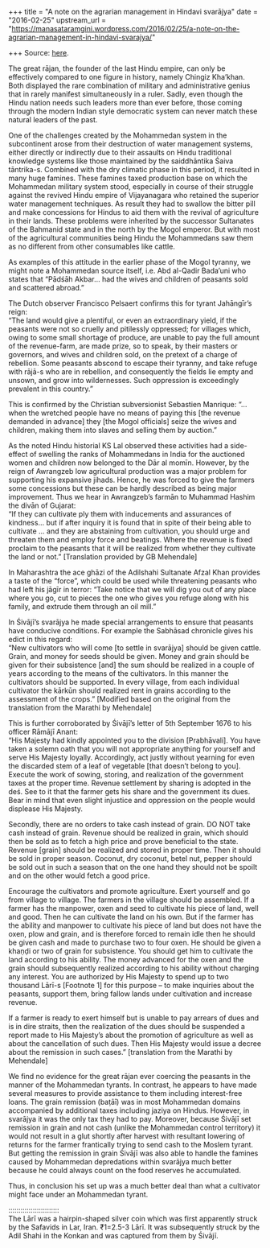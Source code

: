 +++
title = "A note on the agrarian management in Hindavi svarājya"
date = "2016-02-25"
upstream_url = "https://manasataramgini.wordpress.com/2016/02/25/a-note-on-the-agrarian-management-in-hindavi-svarajya/"

+++
Source: [here](https://manasataramgini.wordpress.com/2016/02/25/a-note-on-the-agrarian-management-in-hindavi-svarajya/).

The great rājan, the founder of the last Hindu empire, can only be effectively compared to one figure in history, namely Chingiz Kha’khan. Both displayed the rare combination of military and administrative genius that in rarely manifest simultaneously in a ruler. Sadly, even though the Hindu nation needs such leaders more than ever before, those coming through the modern Indian style democratic system can never match these natural leaders of the past.

One of the challenges created by the Mohammedan system in the subcontinent arose from their destruction of water management systems, either directly or indirectly due to their assaults on Hindu traditional knowledge systems like those maintained by the saiddhāntika Śaiva tāntrika-s. Combined with the dry climatic phase in this period, it resulted in many huge famines. These famines taxed production base on which the Mohammedan military system stood, especially in course of their struggle against the revived Hindu empire of Vijayanagara who retained the superior water management techniques. As result they had to swallow the bitter pill and make concessions for Hindus to aid them with the revival of agriculture in their lands. These problems were inherited by the successor Sultanates of the Bahmanid state and in the north by the Mogol emperor. But with most of the agricultural communities being Hindu the Mohammedans saw them as no different from other consumables like cattle.

As examples of this attitude in the earlier phase of the Mogol tyranny, we might note a Mohammedan source itself, i.e. Abd al-Qadir Bada’uni who states that “Pādśāh Akbar… had the wives and children of peasants sold and scattered abroad.”

The Dutch observer Francisco Pelsaert confirms this for tyrant Jahāngīr’s reign:  
“The land would give a plentiful, or even an extraordinary yield, if the peasants were not so cruelly and pitilessly oppressed; for villages which, owing to some small shortage of produce, are unable to pay the full amount of the revenue-farm, are made prize, so to speak, by their masters or governors, and wives and children sold, on the pretext of a charge of rebellion. Some peasants abscond to escape their tyranny, and take refuge with rājā-s who are in rebellion, and consequently the fields lie empty and unsown, and grow into wildernesses. Such oppression is exceedingly prevalent in this country.”

This is confirmed by the Christian subversionist Sebastien Manrique: “…when the wretched people have no means of paying this \[the revenue demanded in advance\] they \[the Mogol officials\] seize the wives and children, making them into slaves and selling them by auction.”

As the noted Hindu historial KS Lal observed these activities had a side-effect of swelling the ranks of Mohammedans in India for the auctioned women and children now belonged to the Dār al momīn. However, by the reign of Awrangzeb low agricultural production was a major problem for supporting his expansive jihads. Hence, he was forced to give the farmers some concessions but these can be hardly described as being major improvement. Thus we hear in Awrangzeb’s farmān to Muhammad Hashim the divān of Gujarat:  
“If they can cultivate ply them with inducements and assurances of kindness… but if after inquiry it is found that in spite of their being able to cultivate … and they are abstaining from cultivation, you should urge and threaten them and employ force and beatings. Where the revenue is fixed proclaim to the peasants that it will be realized from whether they cultivate the land or not.” \[Translation provided by GB Mehendale\]

In Maharashtra the ace ghāzi of the Adilshahi Sultanate Afzal Khan provides a taste of the “force”, which could be used while threatening peasants who had left his jāgīr in terror: “Take notice that we will dig you out of any place where you go, cut to pieces the one who gives you refuge along with his family, and extrude them through an oil mill.”

In Śivājī’s svarājya he made special arrangements to ensure that peasants have conducive conditions. For example the Sabhāsad chronicle gives his edict in this regard:  
“New cultivators who will come \[to settle in svarājya\] should be given cattle. Grain, and money for seeds should be given. Money and grain should be given for their subsistence \[and\] the sum should be realized in a couple of years according to the means of the cultivators. In this manner the cultivators should be supported. In every village, from each individual cultivator the kārkūn should realized rent in grains according to the assessment of the crops.” \[Modified based on the original from the translation from the Marathi by Mehendale\]

This is further corroborated by Śivājī’s letter of 5th September 1676 to his officer Rāmājī Anant:  
“His Majesty had kindly appointed you to the division \[Prabhāvali\]. You have taken a solemn oath that you will not appropriate anything for yourself and serve His Majesty loyally. Accordingly, act justly without yearning for even the discarded stem of a leaf of vegetable \[that doesn’t belong to you\]. Execute the work of sowing, storing, and realization of the government taxes at the proper time. Revenue settlement by sharing is adopted in the deś. See to it that the farmer gets his share and the government its dues. Bear in mind that even slight injustice and oppression on the people would displease His Majesty.

Secondly, there are no orders to take cash instead of grain. DO NOT take cash instead of grain. Revenue should be realized in grain, which should then be sold as to fetch a high price and prove beneficial to the state. Revenue \[grain\] should be realized and stored in proper time. Then it should be sold in proper season. Coconut, dry coconut, betel nut, pepper should be sold out in such a season that on the one hand they should not be spoilt and on the other would fetch a good price.

Encourage the cultivators and promote agriculture. Exert yourself and go from village to village. The farmers in the village should be assembled. If a farmer has the manpower, oxen and seed to cultivate his piece of land, well and good. Then he can cultivate the land on his own. But if the farmer has the ability and manpower to cultivate his piece of land but does not have the oxen, plow and grain, and is therefore forced to remain idle then he should be given cash and made to purchase two to four oxen. He should be given a khaṇḍi or two of grain for subsistence. You should get him to cultivate the land according to his ability. The money advanced for the oxen and the grain should subsequently realized according to his ability without charging any interest. You are authorized by His Majesty to spend up to two thousand Lārī-s \[Footnote 1\] for this purpose – to make inquiries about the peasants, support them, bring fallow lands under cultivation and increase revenue.

If a farmer is ready to exert himself but is unable to pay arrears of dues and is in dire straits, then the realization of the dues should be suspended a report made to His Majesty’s about the promotion of agriculture as well as about the cancellation of such dues. Then His Majesty would issue a decree about the remission in such cases.” \[translation from the Marathi by Mehendale\]

We find no evidence for the great rājan ever coercing the peasants in the manner of the Mohammedan tyrants. In contrast, he appears to have made several measures to provide assistance to them including interest-free loans. The grain remission (baṭāī) was in most Mohammedan domains accompanied by additional taxes including jaziya on Hindus. However, in svarājya it was the only tax they had to pay. Moreover, because Śivājī set remission in grain and not cash (unlike the Mohammedan control territory) it would not result in a glut shortly after harvest with resultant lowering of returns for the farmer frantically trying to send cash to the Moslem tyrant. But getting the remission in grain Śivājī was also able to handle the famines caused by Mohammedan depredations within svarājya much better because he could always count on the food reserves he accumulated.

Thus, in conclusion his set up was a much better deal than what a cultivator might face under an Mohammedan tyrant.

:::::::::::::::::::::::::  
The Lārī was a hairpin-shaped silver coin which was first apparently struck by the Safavids in Lar, Iran. ₹1=2.5-3 Lārī. It was subsequently struck by the Adil Shahi in the Konkan and was captured from them by Śivājī.

